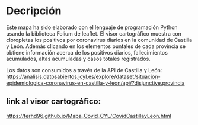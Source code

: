 # Decripción
Este mapa ha sido elaborado con el lenguaje de programación Python usando la biblioteca Folium de leaflet. 
El visor cartográfico muestra con cloropletas los positivos por coronavirus diarios en la comunidad de Castilla y León. 
Además clicando en los elementos puntales de cada provincia se obtiene información acerca de los positivos diarios, fallecimientos acumulados, altas acumuladas y casos totales registrados. 

Los datos son consumidos a través de la API de Castilla y León: 
https://analisis.datosabiertos.jcyl.es/explore/dataset/situacion-epidemiologica-coronavirus-en-castilla-y-leon/api/?disjunctive.provincia

## link al visor cartográfico:
https://ferhd96.github.io/Mapa_Covid_CYL/CovidCastillayLeon.html
